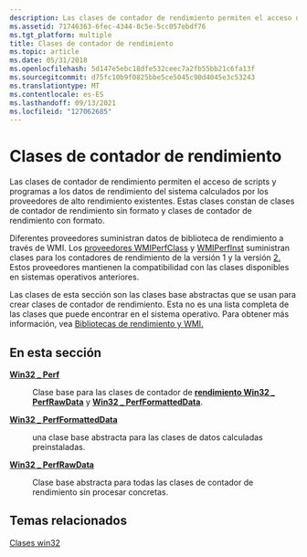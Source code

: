 ```yaml
---
description: Las clases de contador de rendimiento permiten el acceso de scripts y programas a los datos de rendimiento del sistema calculados por los proveedores de alto rendimiento existentes.
ms.assetid: 71746363-6fec-4344-8c5e-5cc057ebdf76
ms.tgt_platform: multiple
title: Clases de contador de rendimiento
ms.topic: article
ms.date: 05/31/2018
ms.openlocfilehash: 5d147e5ebc18dfe532ceec7a2fb55bb21c6fa13f
ms.sourcegitcommit: d75fc10b9f0825bbe5ce5045c90d4045e3c53243
ms.translationtype: MT
ms.contentlocale: es-ES
ms.lasthandoff: 09/13/2021
ms.locfileid: "127062685"
---
```

# <a name="performance-counter-classes"></a>Clases de contador de rendimiento

Las clases de contador de rendimiento permiten el acceso de scripts y programas a los datos de rendimiento del sistema calculados por los proveedores de alto rendimiento existentes. Estas clases constan de clases de contador de rendimiento sin formato y clases de contador de rendimiento con formato.

Diferentes proveedores suministran datos de biblioteca de rendimiento a través de WMI. Los [proveedores WMIPerfClass](/windows/desktop/WmiSdk/wmiperfclass-provider) y [WMIPerfInst](/windows/desktop/WmiSdk/wmiperfinst-provider) suministran clases para los contadores de rendimiento de la versión 1 y la versión [2.](/windows/desktop/PerfCtrs/performance-counters-portal) Estos proveedores mantienen la compatibilidad con las clases disponibles en sistemas operativos anteriores.

Las clases de esta sección son las clases base abstractas que se usan para crear clases de contador de rendimiento. Esta no es una lista completa de las clases que puede encontrar en el sistema operativo. Para obtener más información, vea [Bibliotecas de rendimiento y WMI.](/windows/desktop/WmiSdk/performance-libraries-and-wmi)

## <a name="in-this-section"></a>En esta sección

<dl> <dt>

[**Win32 \_ Perf**](win32-perf.md)
</dt> <dd>

Clase base para las clases de contador de [**rendimiento Win32 \_ PerfRawData**](win32-perfrawdata.md) y [**Win32 \_ PerfFormattedData**](win32-perfformatteddata.md).

</dd> <dt>

[**Win32 \_ PerfFormattedData**](win32-perfformatteddata.md)
</dt> <dd>

una clase base abstracta para las clases de datos calculadas preinstaladas.

</dd> <dt>

[**Win32 \_ PerfRawData**](win32-perfrawdata.md)
</dt> <dd>

Clase base abstracta para todas las clases de contador de rendimiento sin procesar concretas.

</dd> </dl>

## <a name="related-topics"></a>Temas relacionados

<dl> <dt>

[Clases win32](win32-provider.md)
</dt> </dl>

 

 
